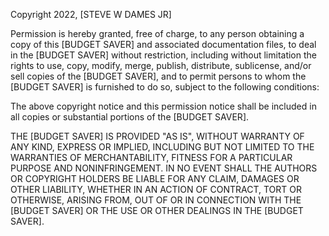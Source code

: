 Copyright 2022, [STEVE W DAMES JR]

Permission is hereby granted, free of charge, to any person obtaining a copy of this [BUDGET SAVER] and associated documentation files, to deal in the [BUDGET SAVER] without restriction, including without limitation the rights to use, copy, modify, merge, publish, distribute, sublicense, and/or sell copies of the [BUDGET SAVER], and to permit persons to whom the [BUDGET SAVER] is furnished to do so, subject to the following conditions:

The above copyright notice and this permission notice shall be included in all copies or substantial portions of the [BUDGET SAVER].

THE [BUDGET SAVER] IS PROVIDED "AS IS", WITHOUT WARRANTY OF ANY KIND, EXPRESS OR IMPLIED, INCLUDING BUT NOT LIMITED TO THE WARRANTIES OF MERCHANTABILITY, FITNESS FOR A PARTICULAR PURPOSE AND NONINFRINGEMENT. IN NO EVENT SHALL THE AUTHORS OR COPYRIGHT HOLDERS BE LIABLE FOR ANY CLAIM, DAMAGES OR OTHER LIABILITY, WHETHER IN AN ACTION OF CONTRACT, TORT OR OTHERWISE, ARISING FROM, OUT OF OR IN CONNECTION WITH THE [BUDGET SAVER] OR THE USE OR OTHER DEALINGS IN THE [BUDGET SAVER].